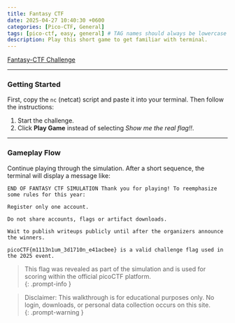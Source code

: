 ```yaml
---
title: Fantasy CTF 
date: 2025-04-27 10:40:30 +0600
categories: [Pico-CTF, General]
tags: [pico-ctf, easy, general] # TAG names should always be lowercase
description: Play this short game to get familiar with terminal.
---
```


[Fantasy-CTF Challenge](https://play.picoctf.org/practice/challenge/471?category=5&difficulty=1&page=1)

---

### Getting Started

First, copy the `nc` (netcat) script and paste it into your terminal. Then follow the instructions:

1. Start the challenge.
2. Click **Play Game** instead of selecting *Show me the real flag!!*.

---

### Gameplay Flow

Continue playing through the simulation. After a short sequence, the terminal will display a message like:


```
END OF FANTASY CTF SIMULATION Thank you for playing! To reemphasize some rules for this year:

Register only one account.

Do not share accounts, flags or artifact downloads.

Wait to publish writeups publicly until after the organizers announce the winners.

picoCTF{m1113n1um_3d1710n_e41acbee} is a valid challenge flag used in the 2025 event.
```

> This flag was revealed as part of the simulation and is used for scoring within the official picoCTF platform.  
{: .prompt-info }

> Disclaimer: This walkthrough is for educational purposes only. No login, downloads, or personal data collection occurs on this site.  
{: .prompt-warning }
